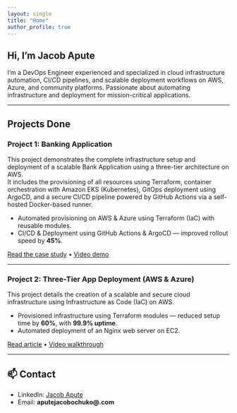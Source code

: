 ```yaml
---
layout: single
title: "Home"
author_profile: true
---
```


##  Hi, I’m Jacob Apute  
I’m a DevOps Engineer experienced and specialized in cloud infrastructure automation, CI/CD pipelines, and scalable deployment workflows on AWS, Azure, and community platforms. Passionate about automating infrastructure and deployment for mission-critical applications.

---

## Projects Done

### **Project 1: Banking Application**
This project demonstrates the complete infrastructure setup and deployment of a scalable Bank Application using a three-tier architecture on AWS.  
It includes the provisioning of all resources using Terraform, container orchestration with Amazon EKS (Kubernetes), GitOps deployment using ArgoCD, and a secure CI/CD pipeline powered by GitHub Actions via a self-hosted Docker-based runner.

- Automated provisioning on AWS & Azure using Terraform (IaC) with reusable modules.
- CI/CD & Deployment using GitHub Actions & ArgoCD — improved rollout speed by **45%**.

[Read the case study](https://medium.com/@aputejacobochuko/bankapp-three-tier-architecture-deployment-on-aws-fa325b9ecac8) • [Video demo](**YOUR_YOUTUBE_VIDEO_URL**)

---

### **Project 2: Three-Tier App Deployment (AWS & Azure)**
This project details the creation of a scalable and secure cloud infrastructure using Infrastructure as Code (IaC) on AWS.

- Provisioned infrastructure using Terraform modules — reduced setup time by **60%**, with **99.9% uptime**.
- Automated deployment of an Nginx web server on EC2.

[Read article](https://medium.com/@aputejacobochuko/deploying-a-three-tier-architecture-with-aws-8b9645a8c33a) • [Video walkthrough](**YOUR_YOUTUBE_VIDEO_URL**)

---

## 📫 Contact
- LinkedIn: [Jacob Apute](https://www.linkedin.com/in/jacob-ochuko)
- Email: **aputejacobochuko@.com**
